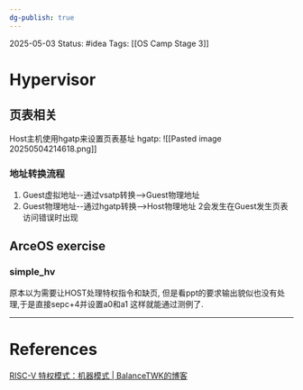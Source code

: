```yaml
---
dg-publish: true
---
```

2025-05-03
Status: #idea
Tags: [[OS Camp Stage 3]]

# Hypervisor
## 页表相关
Host主机使用hgatp来设置页表基址
hgatp: 
![[Pasted image 20250504214618.png]]
### 地址转换流程
1. Guest虚拟地址--通过vsatp转换-->Guest物理地址
2. Guest物理地址--通过hgatp转换-->Host物理地址
2会发生在Guest发生页表访问错误时出现

## ArceOS exercise
### simple_hv
原本以为需要让HOST处理特权指令和缺页,
但是看ppt的要求输出貌似也没有处理,于是直接sepc+4并设置a0和a1
这样就能通过测例了.



___
# References
[RISC-V 特权模式：机器模式 | BalanceTWK的博客](https://balancetwk.github.io/2020/12/05/hexo_blog/RISC_V_Note/RISC-V%20%E7%89%B9%E6%9D%83%E6%A8%A1%E5%BC%8F%EF%BC%9A%E6%9C%BA%E5%99%A8%E6%A8%A1%E5%BC%8F/)